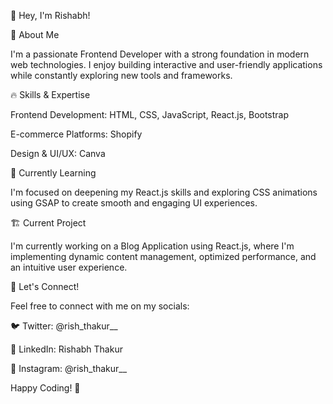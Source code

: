 👋 Hey, I'm Rishabh!

🚀 About Me

I'm a passionate Frontend Developer with a strong foundation in modern web technologies. I enjoy building interactive and user-friendly applications while constantly exploring new tools and frameworks.

🔥 Skills & Expertise

Frontend Development: HTML, CSS, JavaScript, React.js, Bootstrap

E-commerce Platforms: Shopify

Design & UI/UX: Canva

🎯 Currently Learning

I'm focused on deepening my React.js skills and exploring CSS animations using GSAP to create smooth and engaging UI experiences.

🏗️ Current Project

I'm currently working on a Blog Application using React.js, where I'm implementing dynamic content management, optimized performance, and an intuitive user experience.

🌱 Let's Connect!

Feel free to connect with me on my socials:

🐦 Twitter: @rish_thakur__

💼 LinkedIn: Rishabh Thakur

📸 Instagram: @rish_thakur__

Happy Coding! 🚀

